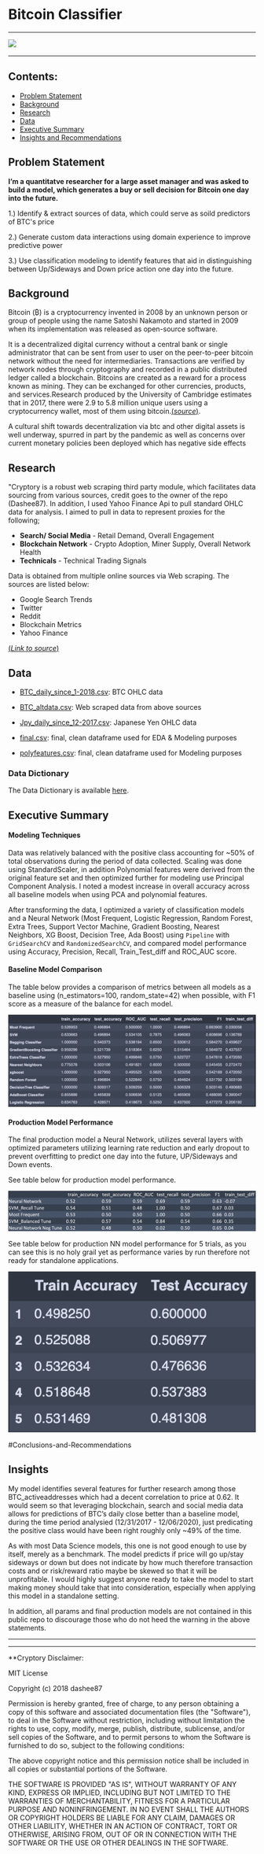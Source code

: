 # Bitcoin Classifier

--------------------------------------

![](https://coinfomania.com/wp-content/uploads/2019/09/BTC-img-min-740x492.jpg)

---------------------------------------

 ## Contents:

- [Problem Statement](#Problem-Statement)  
- [Background](#Background)
- [Research](#Research)
- [Data](#Data)
- [Executive Summary](#Executive-Summary)
- [Insights and Recommendations](#Conclusions-and-Recommendations)



## Problem Statement

**I’m a quantitatve researcher for a large asset manager and was asked to build a model, which generates a buy or sell decision for Bitcoin one day into the future.**

1.) Identify & extract sources of data, which could serve as soild predictors of BTC's price

2.) Generate custom data interactions using domain experience to improve predictive power

3.) Use classification modeling to identify features that aid in distinguishing between Up/Sideways and Down price action one day into the future.


## Background

Bitcoin (₿) is a cryptocurrency invented in 2008 by an unknown person or group of people using the name Satoshi Nakamoto and started in 2009 when its implementation was released as open-source software.

It is a decentralized digital currency without a central bank or single administrator that can be sent from user to user on the peer-to-peer bitcoin network without the need for intermediaries. Transactions are verified by network nodes through cryptography and recorded in a public distributed ledger called a blockchain. Bitcoins are created as a reward for a process known as mining. They can be exchanged for other currencies, products, and services.Research produced by the University of Cambridge estimates that in 2017, there were 2.9 to 5.8 million unique users using a cryptocurrency wallet, most of them using bitcoin.[(*source*)](https://en.wikipedia.org/wiki/Bitcoin).

A cultural shift towards decentralization via btc and other digital assets is well underway, spurred in part by the pandemic as well as concerns over current monetary policies been deployed which has negative side effects



## Research

"Cryptory is a robust web scraping third party module, which facilitates data sourcing from various sources, credit goes to the owner of the repo (Dashee87). In addition, I used Yahoo Finance Api to pull standard OHLC data for analysis. I aimed to pull in data to represent proxies for the following;

-  **Search/ Social Media** - Retail Demand, Overall Engagement
-  **Blockchain Network** - Crypto Adoption, Miner Supply, Overall Network Health
-  **Technicals** - Technical Trading Signals

Data is obtained from multiple online sources via Web scraping. The sources are listed below:
- Google Search Trends
- Twitter
- Reddit
- Blockchain Metrics
- Yahoo Finance

[(*Link to source*)](https://github.com/dashee87)

## Data

* [BTC_daily_since_1-2018.csv](Data/BTC_daily_since_1-2018.csv): BTC OHLC data

* [BTC_altdata.csv](Data/BTC_altdata.csv): Web scraped data from above sources

* [Jpy_daily_since_12-2017.csv](Data/Jpy_daily_since_12-2017.csv): Japanese Yen OHLC data

* [final.csv](Data/final.csv): final, clean dataframe used for EDA & Modeling purposes

* [polyfeatures.csv](Data/polyfeatures.csv): final, clean dataframe used for Modeling purposes

### Data Dictionary
The Data Dictionary is available [here](data_dictionary/data_dictionary.md).


## Executive Summary

#### Modeling Techniques
 Data was relatively balanced with the positive class accounting for ~50% of total observations during the period of data collected. Scaling was done using StandardScaler, in addition Polynomial features were derived from the original feature set and then optimized further for modeling use Principal Component Analysis. I noted a modest increase in overall accuracy across all baseline models when using PCA and polynomial features.

After transforming the data, I optimized a variety of classification models and a Neural Network (Most Frequent, Logistic Regression, Random Forest, Extra Trees, Support Vector Machine, Gradient Boosting, Nearest Neighbors, XG Boost, Decision Tree, Ada Boost) using `Pipeline` with `GridSearchCV` and `RandomizedSearchCV`, and compared model performance using Accuracy, Precision, Recall, Train_Test_diff and ROC_AUC score.

#### Baseline Model Comparison
The table below provides a comparison of metrics between all models as a baseline using (n_estimators=100, random_state=42) when possible, with F1 score as a measure of the balance  for each model.

![Alt text](Images/Baseline_models_comp.png)

#### Production Model Performance
The final production model a Neural Network, utilizes several layers with optimized parameters utilizing learning rate reduction and early dropout to prevent overfitting to predict one day into the future, UP/Sideways and Down events.

  See table below for production model performance.

![Alt text](Images/Metrics_Table.png)


  See table below for production NN model performance for 5 trials, as you can see this is no holy grail yet as performance varies by run therefore not ready for standalone applications.

![Alt text](Images/NN_performance.png)


#Conclusions-and-Recommendations

## Insights

My model identifies several features for further research among those BTC_activeaddresses which had a decent correlation to price at 0.62. It would seem so that leveraging blockchain, search and social media data allows for predictions of BTC’s daily close better than a baseline model, during the time period analysied (12/31/2017 - 12/06/2020), just predicating the positive class would have been right roughly only ~49% of the time.

As with most Data Science models, this one is not good enough to use by itself, merely as a benchmark. The model predicts if price will go up/stay sideways or down but does not indicate by how much therefore transaction costs and or risk/reward ratio maybe be skewed so that it will be unprofitable. I would highly suggest anyone ready to take the model to start making money should take that into consideration, especially when applying this model in a standalone setting.

In addition, all params and final production models are not contained in this public repo to discourage those who do not heed the warning in the above statements.

------------------------------------------------------









-------------------------------
**Cryptory Disclaimer:

MIT License

Copyright (c) 2018 dashee87

Permission is hereby granted, free of charge, to any person obtaining a copy
of this software and associated documentation files (the "Software"), to deal
in the Software without restriction, including without limitation the rights
to use, copy, modify, merge, publish, distribute, sublicense, and/or sell
copies of the Software, and to permit persons to whom the Software is
furnished to do so, subject to the following conditions:

The above copyright notice and this permission notice shall be included in all
copies or substantial portions of the Software.

THE SOFTWARE IS PROVIDED "AS IS", WITHOUT WARRANTY OF ANY KIND, EXPRESS OR
IMPLIED, INCLUDING BUT NOT LIMITED TO THE WARRANTIES OF MERCHANTABILITY,
FITNESS FOR A PARTICULAR PURPOSE AND NONINFRINGEMENT. IN NO EVENT SHALL THE
AUTHORS OR COPYRIGHT HOLDERS BE LIABLE FOR ANY CLAIM, DAMAGES OR OTHER
LIABILITY, WHETHER IN AN ACTION OF CONTRACT, TORT OR OTHERWISE, ARISING FROM,
OUT OF OR IN CONNECTION WITH THE SOFTWARE OR THE USE OR OTHER DEALINGS IN THE
SOFTWARE.
